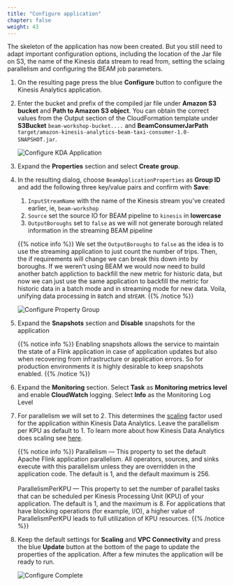 ```yaml
---
title: "Configure application"
chapter: false
weight: 43
---
```


The skeleton of the application has now been created. But you still need to adapt important configuration options, including the location of the Jar file on S3, the name of the Kinesis data stream to read from, setting the sclaing parallelism and configuring the BEAM job parameters.

1. On the resulting page press the blue **Configure** button to configure the Kinesis Analytics application.

1. Enter the bucket and prefix of the compiled jar file under **Amazon S3 bucket** and **Path to Amazon S3 object**. You can obtain the correct values from the Output section of the CloudFormation template under **S3Bucket** `beam-workshop-bucket....` and **BeamConsumerJarPath** `target/amazon-kinesis-analytics-beam-taxi-consumer-1.0-SNAPSHOT.jar`.

   ![Configure KDA Application](/images/beam-on-kda/kda-config.png)

1. Expand the **Properties** section and select **Create group**.

1. In the resulting dialog, choose `BeamApplicationProperties` as **Group ID** and add the following three key/value pairs and confirm with **Save**:

   1. `InputStreamName` with the name of the Kinesis stream you've created earlier, ie, `beam-workshop`
   1. `Source` set the source IO for BEAM pipeline to `kinesis` in **lowercase**
   1. `OutputBoroughs` set to `false` as we will not generate borough related information in the streaming BEAM pipeline

   {{% notice info %}}
   We set the `OutputBoroughs` to `false` as the idea is to use the streaming application to just count the number of trips. Then, the if requirements will change we can break this down into by boroughs.
   If we weren’t using BEAM we would now need to build another batch appliction to backfill the new metric for historic data, but now we can just use the same application to backfill the metric for historic data in a batch mode and in streaming mode for new data. Voila, unifying data processing in `B`atch and str`EAM`.
   {{% /notice %}}

   ![Configure Property Group](/images/beam-on-kda/kda-prop-grp1.png)

1. Expand the **Snapshots** section and **Disable** snapshots for the application

   {{% notice info %}}
   Enabling snapshots allows the service to maintain the state of a Flink application in case of application updates but also when recovering from infrastructure or application errors. So for production environments it is highly desirable to keep snapshots enabled.
   {{% /notice %}}

1. Expand the **Monitoring** section. Select **Task** as **Monitoring metrics level** and enable **CloudWatch** logging. Select **Info** as the Monitoring Log Level

1. For parallelism we will set to 2. This determines the [scaling](https://docs.aws.amazon.com/kinesisanalytics/latest/java/how-scaling.html) factor used for the application within Kinesis Data Analytics. Leave the parallelism per KPU as default to 1. To learn more about how Kinesis Data Analytics does scaling see [here](https://docs.aws.amazon.com/kinesisanalytics/latest/java/how-scaling.html).

   {{% notice info %}}
Parallelism — This property to set the default Apache Flink application parallelism. All operators, sources, and sinks execute with this parallelism unless they are overridden in the application code. The default is 1, and the default maximum is 256.
<br /><br />
ParallelismPerKPU — This property to set the number of parallel tasks that can be scheduled per Kinesis Processing Unit (KPU) of your application. The default is 1, and the maximum is 8. For applications that have blocking operations (for example, I/O), a higher value of ParallelismPerKPU leads to full utilization of KPU resources.
{{% /notice %}}

1. Keep the default settings for **Scaling** and **VPC Connectivity** and press the blue **Update** button at the bottom of the page to update the properties of the application. After a few minutes the application will be ready to run.

   ![Configure Complete](/images/beam-on-kda/kda-configure-review.png)
